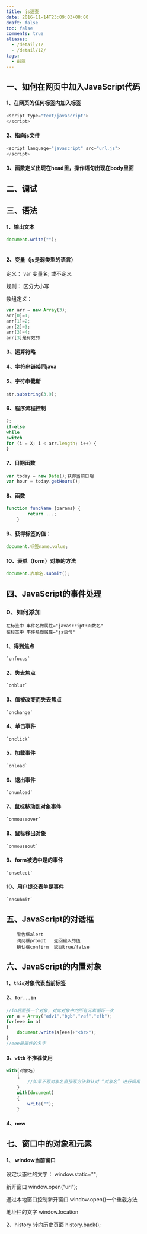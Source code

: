 ```yaml
---
title: js速查
date: 2016-11-14T23:09:03+08:00
draft: false
toc: false
comments: true
aliases:
  - /detail/12
  - /detail/12/
tags:
  - 前端
---
```


## 一、如何在网页中加入JavaScript代码
#### 1、在网页的任何标签内加入标签

```js
<script type="text/javascript">
</script>
```

#### 2、指向js文件
```js
<script language="javascript" src="url.js">
</script>
```
	
#### 3、函数定义出现在head里，操作语句出现在body里面

## 二、调试

## 三、语法

#### 1、输出文本
```js
document.write("");
	
```
#### 2、变量（js是弱类型的语言）
定义：
	var 变量名;
	或不定义
	
规则：
	区分大小写
	
数组定义：

```js
var arr = new Array(3);
arr[0]=1;
arr[1]=2;
arr[2]=3;
arr[3]=4;
arr[3]是有效的

```
	
#### 3、运算符略

#### 4、字符串链接同java

#### 5、字符串截断
```js
str.substring(3,9);
```

#### 6、程序流程控制
```js
?:
if-else
while
switch
for (i = X; i < arr.length; i++) {
}
```

	
#### 7、日期函数
```js
var today = new Date();获得当前日期
var hour = today.getHours();
```
	
#### 8、函数
```js
function funcName (params) {
		return ...;
	}
```
	
#### 9、获得标签的值：
```js
document.标签name.value;
```
#### 10、表单（form）对象的方法
```js
document.表单名.submit();
```
	
## 四、JavaScript的事件处理
### 0、如何添加
```
在标签中 事件名做属性="javascript:函数名"
在标签中 事件名做属性="js语句"
```
	
#### 1、得到焦点
	`onfocus`
	
#### 2、失去焦点
	`onblur`

#### 3、值被改变而失去焦点
	`onchange`

#### 4、单击事件
	`onclick`

#### 5、加载事件
	`onload`

#### 6、退出事件
	`onunload`

#### 7、鼠标移动到对象事件
	`onmouseover`

#### 8、鼠标移出对象
	`onmouseout`

#### 9、form被选中是的事件
	`onselect`

#### 10、用户提交表单是事件
	`onsubmit`



## 五、JavaScript的对话框
```
	警告框alert
	询问框prompt	返回输入的值
	确认框confirm	返回true/false
```
	
	
## 六、JavaScript的内置对象
#### 1、`this`对象代表当前标签

#### 2、`for...in`
```js
//in后面接一个对象，对此对象中的所有元素循环一次
var a = Array("adv1","bgb","vaf","efb");
for(eee in a)
{
	document.write(a[eee]+"<br>");
}
//eee是属性的名字
```

	
#### 3、`with` 不推荐使用
```js
with(对象名)
	{
		//如果不写对象名直接写方法默认对 “对象名” 进行调用
	}
	with(document)
	{
		write("");
	}
```
	
#### 4、new


## 七、窗口中的对象和元素
#### 1、	window当前窗口
设定状态栏的文字：
	window.static="";
	
新开窗口
	window.open("url");
	
通过本地窗口控制新开窗口
	window.open()一个重载方法
	
地址栏的文字
	window.location
	
2、history
转向历史页面
history.back();
	
